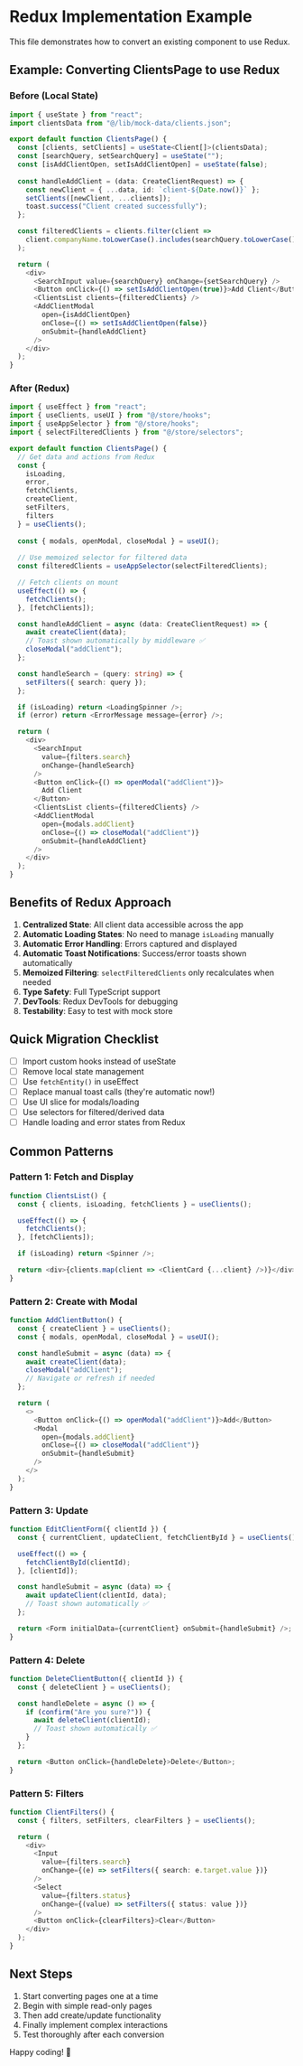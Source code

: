 # Redux Implementation Example

This file demonstrates how to convert an existing component to use Redux.

## Example: Converting ClientsPage to use Redux

### Before (Local State)

```typescript
import { useState } from "react";
import clientsData from "@/lib/mock-data/clients.json";

export default function ClientsPage() {
  const [clients, setClients] = useState<Client[]>(clientsData);
  const [searchQuery, setSearchQuery] = useState("");
  const [isAddClientOpen, setIsAddClientOpen] = useState(false);
  
  const handleAddClient = (data: CreateClientRequest) => {
    const newClient = { ...data, id: `client-${Date.now()}` };
    setClients([newClient, ...clients]);
    toast.success("Client created successfully");
  };

  const filteredClients = clients.filter(client =>
    client.companyName.toLowerCase().includes(searchQuery.toLowerCase())
  );

  return (
    <div>
      <SearchInput value={searchQuery} onChange={setSearchQuery} />
      <Button onClick={() => setIsAddClientOpen(true)}>Add Client</Button>
      <ClientsList clients={filteredClients} />
      <AddClientModal 
        open={isAddClientOpen}
        onClose={() => setIsAddClientOpen(false)}
        onSubmit={handleAddClient}
      />
    </div>
  );
}
```

### After (Redux)

```typescript
import { useEffect } from "react";
import { useClients, useUI } from "@/store/hooks";
import { useAppSelector } from "@/store/hooks";
import { selectFilteredClients } from "@/store/selectors";

export default function ClientsPage() {
  // Get data and actions from Redux
  const { 
    isLoading, 
    error,
    fetchClients,
    createClient,
    setFilters,
    filters 
  } = useClients();
  
  const { modals, openModal, closeModal } = useUI();
  
  // Use memoized selector for filtered data
  const filteredClients = useAppSelector(selectFilteredClients);

  // Fetch clients on mount
  useEffect(() => {
    fetchClients();
  }, [fetchClients]);

  const handleAddClient = async (data: CreateClientRequest) => {
    await createClient(data);
    // Toast shown automatically by middleware ✅
    closeModal("addClient");
  };

  const handleSearch = (query: string) => {
    setFilters({ search: query });
  };

  if (isLoading) return <LoadingSpinner />;
  if (error) return <ErrorMessage message={error} />;

  return (
    <div>
      <SearchInput 
        value={filters.search} 
        onChange={handleSearch} 
      />
      <Button onClick={() => openModal("addClient")}>
        Add Client
      </Button>
      <ClientsList clients={filteredClients} />
      <AddClientModal 
        open={modals.addClient}
        onClose={() => closeModal("addClient")}
        onSubmit={handleAddClient}
      />
    </div>
  );
}
```

## Benefits of Redux Approach

1. **Centralized State**: All client data accessible across the app
2. **Automatic Loading States**: No need to manage `isLoading` manually
3. **Automatic Error Handling**: Errors captured and displayed
4. **Automatic Toast Notifications**: Success/error toasts shown automatically
5. **Memoized Filtering**: `selectFilteredClients` only recalculates when needed
6. **Type Safety**: Full TypeScript support
7. **DevTools**: Redux DevTools for debugging
8. **Testability**: Easy to test with mock store

## Quick Migration Checklist

- [ ] Import custom hooks instead of useState
- [ ] Remove local state management
- [ ] Use `fetchEntity()` in useEffect
- [ ] Replace manual toast calls (they're automatic now!)
- [ ] Use UI slice for modals/loading
- [ ] Use selectors for filtered/derived data
- [ ] Handle loading and error states from Redux

## Common Patterns

### Pattern 1: Fetch and Display

```typescript
function ClientsList() {
  const { clients, isLoading, fetchClients } = useClients();

  useEffect(() => {
    fetchClients();
  }, [fetchClients]);

  if (isLoading) return <Spinner />;

  return <div>{clients.map(client => <ClientCard {...client} />)}</div>;
}
```

### Pattern 2: Create with Modal

```typescript
function AddClientButton() {
  const { createClient } = useClients();
  const { modals, openModal, closeModal } = useUI();

  const handleSubmit = async (data) => {
    await createClient(data);
    closeModal("addClient");
    // Navigate or refresh if needed
  };

  return (
    <>
      <Button onClick={() => openModal("addClient")}>Add</Button>
      <Modal 
        open={modals.addClient} 
        onClose={() => closeModal("addClient")}
        onSubmit={handleSubmit}
      />
    </>
  );
}
```

### Pattern 3: Update

```typescript
function EditClientForm({ clientId }) {
  const { currentClient, updateClient, fetchClientById } = useClients();

  useEffect(() => {
    fetchClientById(clientId);
  }, [clientId]);

  const handleSubmit = async (data) => {
    await updateClient(clientId, data);
    // Toast shown automatically ✅
  };

  return <Form initialData={currentClient} onSubmit={handleSubmit} />;
}
```

### Pattern 4: Delete

```typescript
function DeleteClientButton({ clientId }) {
  const { deleteClient } = useClients();

  const handleDelete = async () => {
    if (confirm("Are you sure?")) {
      await deleteClient(clientId);
      // Toast shown automatically ✅
    }
  };

  return <Button onClick={handleDelete}>Delete</Button>;
}
```

### Pattern 5: Filters

```typescript
function ClientFilters() {
  const { filters, setFilters, clearFilters } = useClients();

  return (
    <div>
      <Input
        value={filters.search}
        onChange={(e) => setFilters({ search: e.target.value })}
      />
      <Select
        value={filters.status}
        onChange={(value) => setFilters({ status: value })}
      />
      <Button onClick={clearFilters}>Clear</Button>
    </div>
  );
}
```

## Next Steps

1. Start converting pages one at a time
2. Begin with simple read-only pages
3. Then add create/update functionality
4. Finally implement complex interactions
5. Test thoroughly after each conversion

Happy coding! 🚀
